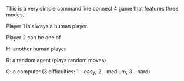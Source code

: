 This is a very simple command line connect 4 game that features three modes.

Player 1 is always a human player.

Player 2 can be one of

H: another human player

R: a random agent (plays random moves)

C: a computer (3 difficulties: 1 - easy, 2 - medium, 3 - hard)
